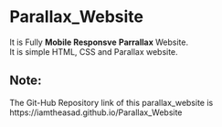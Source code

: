# Parallax_Website

It is Fully <b>Mobile Responsve</b> <b>Parrallax</b> Website.<br/>
It is simple HTML, CSS and Parallax website.

<h2>Note: </h2> The Git-Hub Repository link of this parallax_website is  https://iamtheasad.github.io/Parallax_Website
